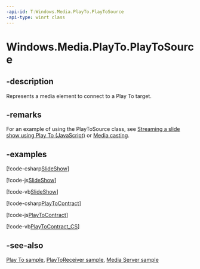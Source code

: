 ```yaml
---
-api-id: T:Windows.Media.PlayTo.PlayToSource
-api-type: winrt class
---
```


<!-- Class syntax.
public class PlayToSource : Windows.Media.PlayTo.IPlayToSource, Windows.Media.PlayTo.IPlayToSourceWithPreferredSourceUri
-->

# Windows.Media.PlayTo.PlayToSource

## -description
Represents a media element to connect to a Play To target.

## -remarks
For an example of using the PlayToSource class, see [Streaming a slide show using Play To
(JavaScript)](https://docs.microsoft.com/previous-versions/windows/apps/hh770876(v=win.10)) or [Media casting](https://docs.microsoft.com/windows/uwp/audio-video-camera/media-casting).

## -examples


[!code-csharp[SlideShow](../windows.media.playto/code/PlayTo_SlideShow1/csharp/MainPage.xaml.cs#SnippetSlideShow_CS)]

[!code-js[SlideShow](../windows.media.playto/code/PlayTo_SlideShow1/javascript/default.js#SnippetSlideShow)]

[!code-vb[SlideShow](../windows.media.playto/code/PlayTo_SlideShow1/vbnet/MainPage.xaml.vb#SnippetSlideShow_CS)]

[!code-csharp[PlayToContract](../windows.media.playto/code/PlayTo_SlideShow1/csharp/MainPage.xaml.cs#SnippetPlayToContract_CS)]

[!code-js[PlayToContract](../windows.media.playto/code/PlayTo_SlideShow1/javascript/default.js#SnippetPlayToContract)]

[!code-vb[PlayToContract_CS](../windows.media.playto/code/PlayTo_SlideShow1/vbnet/MainPage.xaml.vb#SnippetPlayToContract_CS)]

## -see-also
[Play To sample](https://github.com/microsoftarchive/msdn-code-gallery-microsoft/tree/master/Official%20Windows%20Platform%20Sample/Windows%208%20app%20samples/%5BC%2B%2B%5D-Windows%208%20app%20samples/C%2B%2B/Windows%208%20app%20samples/Media%20Play%20To%20sample%20(Windows%208)), [PlayToReceiver sample](https://go.microsoft.com/fwlink/p/?linkid=245167), [Media Server sample](https://go.microsoft.com/fwlink/p/?linkid=245168)
